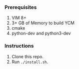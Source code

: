 ### Prerequisites

1. VIM 8+
1. 3+ GB of Memory to build YCM
1. cmake
1. python-dev and python3-dev

### Instructions

1. Clone this repo.
1. Run `./install.sh`.
